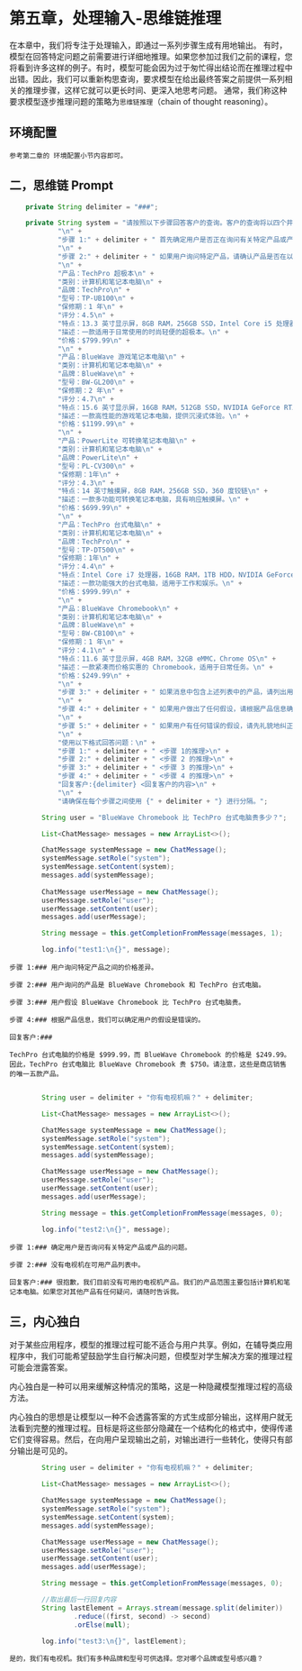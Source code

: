 # 第五章，处理输入-思维链推理

在本章中，我们将专注于处理输入，即通过一系列步骤生成有用地输出。
有时，模型在回答特定问题之前需要进行详细地推理。如果您参加过我们之前的课程，您将看到许多这样的例子。有时，模型可能会因为过于匆忙得出结论而在推理过程中出错。因此，我们可以重新构思查询，要求模型在给出最终答案之前提供一系列相关的推理步骤，这样它就可以更长时间、更深入地思考问题。
通常，我们称这种要求模型逐步推理问题的策略为`思维链推理`（chain of thought reasoning）。

## 环境配置

`参考第二章的 环境配置小节内容即可。`

## 二，思维链 Prompt

```java
    private String delimiter = "###";

    private String system = "请按照以下步骤回答客户的查询。客户的查询将以四个井号（#）分隔，即 " + delimiter + "。\n" +
            "\n" +
            "步骤 1:" + delimiter + " 首先确定用户是否正在询问有关特定产品或产品的问题。产品类别不计入范围。\n" +
            "\n" +
            "步骤 2:" + delimiter + " 如果用户询问特定产品，请确认产品是否在以下列表中。所有可用产品：\n" +
            "\n" +
            "产品：TechPro 超极本\n" +
            "类别：计算机和笔记本电脑\n" +
            "品牌：TechPro\n" +
            "型号：TP-UB100\n" +
            "保修期：1 年\n" +
            "评分：4.5\n" +
            "特点：13.3 英寸显示屏，8GB RAM，256GB SSD，Intel Core i5 处理器\n" +
            "描述：一款适用于日常使用的时尚轻便的超极本。\n" +
            "价格：$799.99\n" +
            "\n" +
            "产品：BlueWave 游戏笔记本电脑\n" +
            "类别：计算机和笔记本电脑\n" +
            "品牌：BlueWave\n" +
            "型号：BW-GL200\n" +
            "保修期：2 年\n" +
            "评分：4.7\n" +
            "特点：15.6 英寸显示屏，16GB RAM，512GB SSD，NVIDIA GeForce RTX 3060\n" +
            "描述：一款高性能的游戏笔记本电脑，提供沉浸式体验。\n" +
            "价格：$1199.99\n" +
            "\n" +
            "产品：PowerLite 可转换笔记本电脑\n" +
            "类别：计算机和笔记本电脑\n" +
            "品牌：PowerLite\n" +
            "型号：PL-CV300\n" +
            "保修期：1年\n" +
            "评分：4.3\n" +
            "特点：14 英寸触摸屏，8GB RAM，256GB SSD，360 度铰链\n" +
            "描述：一款多功能可转换笔记本电脑，具有响应触摸屏。\n" +
            "价格：$699.99\n" +
            "\n" +
            "产品：TechPro 台式电脑\n" +
            "类别：计算机和笔记本电脑\n" +
            "品牌：TechPro\n" +
            "型号：TP-DT500\n" +
            "保修期：1年\n" +
            "评分：4.4\n" +
            "特点：Intel Core i7 处理器，16GB RAM，1TB HDD，NVIDIA GeForce GTX 1660\n" +
            "描述：一款功能强大的台式电脑，适用于工作和娱乐。\n" +
            "价格：$999.99\n" +
            "\n" +
            "产品：BlueWave Chromebook\n" +
            "类别：计算机和笔记本电脑\n" +
            "品牌：BlueWave\n" +
            "型号：BW-CB100\n" +
            "保修期：1 年\n" +
            "评分：4.1\n" +
            "特点：11.6 英寸显示屏，4GB RAM，32GB eMMC，Chrome OS\n" +
            "描述：一款紧凑而价格实惠的 Chromebook，适用于日常任务。\n" +
            "价格：$249.99\n" +
            "\n" +
            "步骤 3:" + delimiter + " 如果消息中包含上述列表中的产品，请列出用户在消息中做出的任何假设，例如笔记本电脑 X 比笔记本电脑 Y 大，或者笔记本电脑 Z 有 2 年保修期。\n" +
            "\n" +
            "步骤 4:" + delimiter + " 如果用户做出了任何假设，请根据产品信息确定假设是否正确。\n" +
            "\n" +
            "步骤 5:" + delimiter + " 如果用户有任何错误的假设，请先礼貌地纠正客户的错误假设（如果适用）。只提及或引用可用产品列表中的产品，因为这是商店销售的唯一五款产品。以友好的口吻回答客户。\n" +
            "\n" +
            "使用以下格式回答问题：\n" +
            "步骤 1:" + delimiter + " <步骤 1的推理>\n" +
            "步骤 2:" + delimiter + " <步骤 2 的推理>\n" +
            "步骤 3:" + delimiter + " <步骤 3 的推理>\n" +
            "步骤 4:" + delimiter + " <步骤 4 的推理>\n" +
            "回复客户:{delimiter} <回复客户的内容>\n" +
            "\n" +
            "请确保在每个步骤之间使用 {" + delimiter + "} 进行分隔。";
```


```java
        String user = "BlueWave Chromebook 比 TechPro 台式电脑贵多少？";

        List<ChatMessage> messages = new ArrayList<>();

        ChatMessage systemMessage = new ChatMessage();
        systemMessage.setRole("system");
        systemMessage.setContent(system);
        messages.add(systemMessage);
        
        ChatMessage userMessage = new ChatMessage();
        userMessage.setRole("user");
        userMessage.setContent(user);
        messages.add(userMessage);

        String message = this.getCompletionFromMessage(messages, 1);

        log.info("test1:\n{}", message);
```
    步骤 1:### 用户询问特定产品之间的价格差异。
    
    步骤 2:### 用户询问的产品是 BlueWave Chromebook 和 TechPro 台式电脑。
    
    步骤 3:### 用户假设 BlueWave Chromebook 比 TechPro 台式电脑贵。
    
    步骤 4:### 根据产品信息，我们可以确定用户的假设是错误的。
    
    回复客户:###
    
    TechPro 台式电脑的价格是 $999.99，而 BlueWave Chromebook 的价格是 $249.99。因此，TechPro 台式电脑比 BlueWave Chromebook 贵 $750。请注意，这些是商店销售的唯一五款产品。



```java

        String user = delimiter + "你有电视机嘛？" + delimiter;

        List<ChatMessage> messages = new ArrayList<>();

        ChatMessage systemMessage = new ChatMessage();
        systemMessage.setRole("system");
        systemMessage.setContent(system);
        messages.add(systemMessage);

        ChatMessage userMessage = new ChatMessage();
        userMessage.setRole("user");
        userMessage.setContent(user);
        messages.add(userMessage);

        String message = this.getCompletionFromMessage(messages, 0);

        log.info("test2:\n{}", message);
```
    步骤 1:### 确定用户是否询问有关特定产品或产品的问题。
    
    步骤 2:### 没有电视机在可用产品列表中。
    
    回复客户:### 很抱歉，我们目前没有可用的电视机产品。我们的产品范围主要包括计算机和笔记本电脑。如果您对其他产品有任何疑问，请随时告诉我。


## 三，内心独白

对于某些应用程序，模型的推理过程可能不适合与用户共享。例如，在辅导类应用程序中，我们可能希望鼓励学生自行解决问题，但模型对学生解决方案的推理过程可能会泄露答案。

内心独白是一种可以用来缓解这种情况的策略，这是一种隐藏模型推理过程的高级方法。

内心独白的思想是让模型以一种不会透露答案的方式生成部分输出，这样用户就无法看到完整的推理过程。目标是将这些部分隐藏在一个结构化的格式中，使得传递它们变得容易。然后，在向用户呈现输出之前，对输出进行一些转化，使得只有部分输出是可见的。

```java
        String user = delimiter + "你有电视机嘛？" + delimiter;

        List<ChatMessage> messages = new ArrayList<>();

        ChatMessage systemMessage = new ChatMessage();
        systemMessage.setRole("system");
        systemMessage.setContent(system);
        messages.add(systemMessage);

        ChatMessage userMessage = new ChatMessage();
        userMessage.setRole("user");
        userMessage.setContent(user);
        messages.add(userMessage);

        String message = this.getCompletionFromMessage(messages, 0);

        //取出最后一行回复内容
        String lastElement = Arrays.stream(message.split(delimiter))
                .reduce((first, second) -> second)
                .orElse(null);

        log.info("test3:\n{}", lastElement);

``` 
    是的，我们有电视机。我们有多种品牌和型号可供选择。您对哪个品牌或型号感兴趣？
